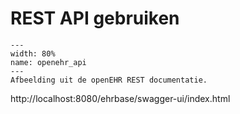 # REST API gebruiken

```{figure} ./figures/openehr_block_diagram.svg
---
width: 80%
name: openehr_api
---
Afbeelding uit de openEHR REST documentatie.
```

http://localhost:8080/ehrbase/swagger-ui/index.html